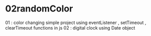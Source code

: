 # 02randomColor
01 : color changing simple project 
using eventListener , setTimeout
 , clearTimeout functions in js
02 : digital clock 
using Date object 
